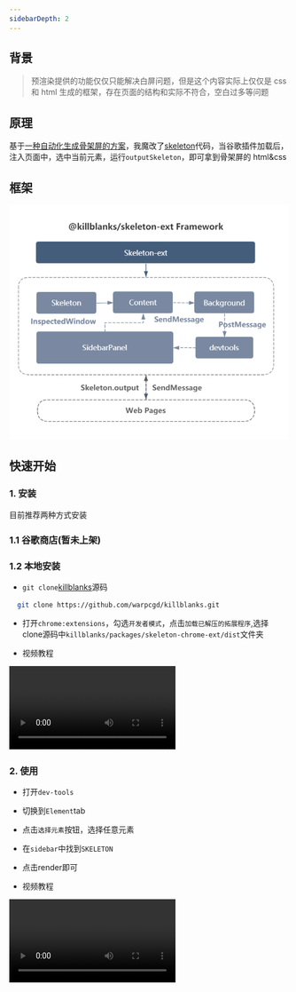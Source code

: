 ```yaml
---
sidebarDepth: 2
---
```


## 背景

> 预渲染提供的功能仅仅只能解决白屏问题，但是这个内容实际上仅仅是 css 和 html 生成的框架，存在页面的结构和实际不符合，空白过多等问题

## 原理

基于[一种自动化生成骨架屏的方案](https://github.com/Jocs/jocs.github.io/issues/22)，我魔改了[skeleton](https://github.com/ElemeFE/page-skeleton-webpack-plugin/tree/master/src/script)代码，当谷歌插件加载后，注入页面中，选中当前元素，运行`outputSkeleton`，即可拿到骨架屏的 html&css

## 框架

![@killblanks_skeleleton_ext_framework](./imgs/@killblanks_skeleleton_ext_framework.png)

## 快速开始

### 1. 安装

目前推荐两种方式安装

### 1.1 谷歌商店(暂未上架)

### 1.2 本地安装

- `git clone`[killblanks](https://github.com/warpcgd/killblanks)源码

```sh
  git clone https://github.com/warpcgd/killblanks.git
```

- 打开`chrome:extensions`，勾选`开发者模式`，点击`加载已解压的拓展程序`,选择clone源码中`killblanks/packages/skeleton-chrome-ext/dist`文件夹

- 视频教程

![skeleton-install](https://o-static.ihago.net/skeleton/4e19720a16e0f8b3057ea76958f1d542/anzhuangskeletonext.mp4)

### 2. 使用

- 打开`dev-tools`
- 切换到`Element`tab
- 点击`选择元素`按钮，选择任意元素
- 在`sidebar`中找到`SKELETON`
- 点击render即可

- 视频教程

![skeleton-use](https://o-static.ihago.net/skeleton/d1349a7ee99d255649b38616f26de70f/shiyongskeletonext.mp4)
